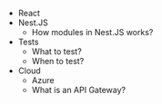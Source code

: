 - React
- Nest.JS
	- How modules in Nest.JS works?
- Tests
	- What to test?
	- When to test?
- Cloud
	- Azure
	- What is an API Gateway?
